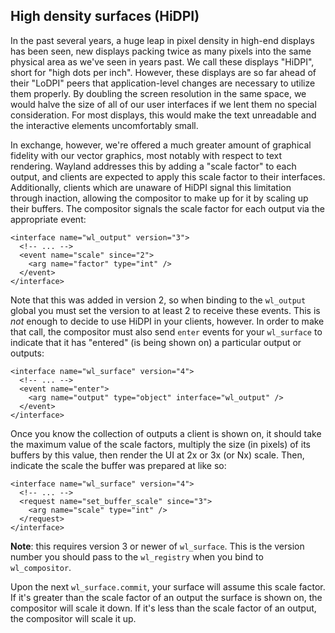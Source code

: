 ## High density surfaces (HiDPI)

In the past several years, a huge leap in pixel density in high-end displays has
been seen, new displays packing twice as many pixels into the same physical area
as we've seen in years past. We call these displays "HiDPI", short for "high
dots per inch". However, these displays are so far ahead of their "LoDPI" peers
that application-level changes are necessary to utilize them properly. By
doubling the screen resolution in the same space, we would halve the size of all
of our user interfaces if we lent them no special consideration. For most
displays, this would make the text unreadable and the interactive elements
uncomfortably small.

In exchange, however, we're offered a much greater amount of graphical fidelity
with our vector graphics, most notably with respect to text rendering. Wayland
addresses this by adding a "scale factor" to each output, and clients are
expected to apply this scale factor to their interfaces. Additionally, clients
which are unaware of HiDPI signal this limitation through inaction, allowing the
compositor to make up for it by scaling up their buffers. The compositor signals
the scale factor for each output via the appropriate event:

```
<interface name="wl_output" version="3">
  <!-- ... -->
  <event name="scale" since="2">
    <arg name="factor" type="int" />
  </event>
</interface>
```

Note that this was added in version 2, so when binding to the `wl_output` global
you must set the version to at least 2 to receive these events. This is *not*
enough to decide to use HiDPI in your clients, however. In order to make that
call, the compositor must also send `enter` events for your `wl_surface` to
indicate that it has "entered" (is being shown on) a particular output or
outputs:

```
<interface name="wl_surface" version="4">
  <!-- ... -->
  <event name="enter">
    <arg name="output" type="object" interface="wl_output" />
  </event>
</interface>
```

Once you know the collection of outputs a client is shown on, it should take the
maximum value of the scale factors, multiply the size (in pixels) of its buffers
by this value, then render the UI at 2x or 3x (or Nx) scale. Then, indicate the
scale the buffer was prepared at like so:

```
<interface name="wl_surface" version="4">
  <!-- ... -->
  <request name="set_buffer_scale" since="3">
    <arg name="scale" type="int" />
  </request>
</interface>
```

**Note**: this requires version 3 or newer of `wl_surface`. This is the version
number you should pass to the `wl_registry` when you bind to `wl_compositor`.

Upon the next `wl_surface.commit`, your surface will assume this scale factor.
If it's greater than the scale factor of an output the surface is shown on, the
compositor will scale it down. If it's less than the scale factor of an output,
the compositor will scale it up.
